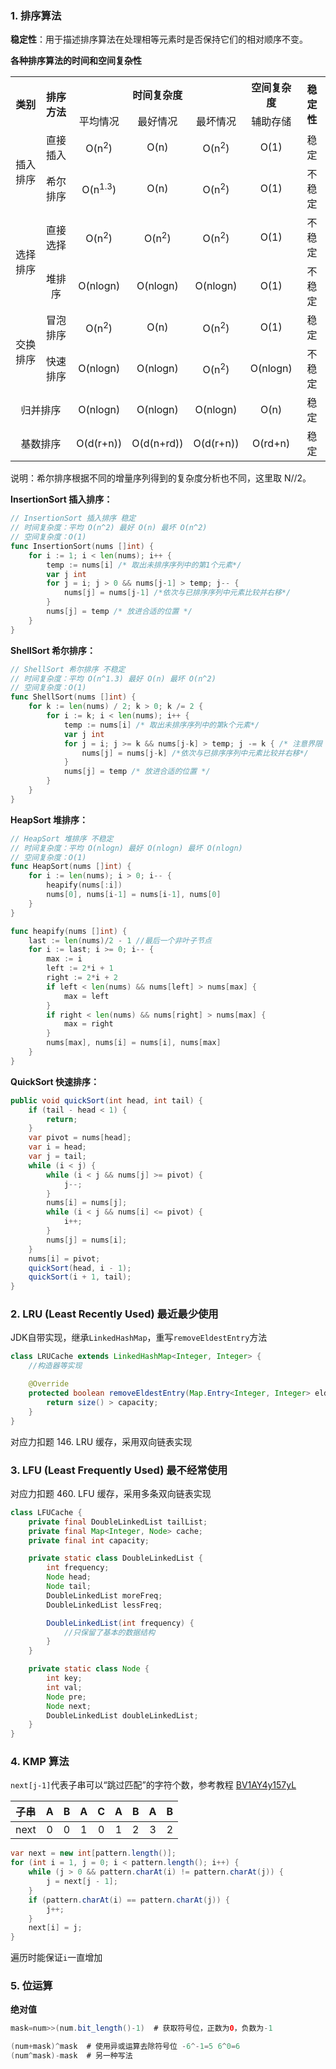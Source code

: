 ### 1. 排序算法

**稳定性**：用于描述排序算法在处理相等元素时是否保持它们的相对顺序不变。

**各种排序算法的时间和空间复杂性**

<center><table>
  <tr>
    <th rowspan="2" align="center">类别</th>
    <th rowspan="2" align="center">排序方法</th>
    <th colspan="3" align="center">时间复杂度</th>
    <th align="center">空间复杂度</th>
    <th rowspan="2" align="center">稳定性</th>
  </tr>
  <tr>
    <td align="center">平均情况</td>
    <td align="center">最好情况</td>
    <td align="center">最坏情况</td>
    <td align="center">辅助存储</td>
  </tr>
  <tr>
    <td rowspan="2" align="center">插入排序</td>
    <td align="center">直接插入</td>
    <td align="center">O(n<sup>2</sup>)</td>
    <td align="center">O(n)</td>
    <td align="center">O(n<sup>2</sup>)</td>
    <td align="center">O(1)</td>
    <td align="center">稳定</td>
  </tr>
  <tr>
    <td align="center">希尔排序</td>
    <td align="center">O(n<sup>1.3</sup>)</td>
    <td align="center">O(n)</td>
    <td align="center">O(n<sup>2</sup>)</td>
    <td align="center">O(1)</td>
    <td align="center">不稳定</td>
  </tr>
  <tr>
    <td rowspan="2" align="center">选择排序</td>
    <td align="center">直接选择</td>
    <td align="center">O(n<sup>2</sup>)</td>
    <td align="center">O(n<sup>2</sup>)</td>
    <td align="center">O(n<sup>2</sup>)</td>
    <td align="center">O(1)</td>
    <td align="center">不稳定</td>
  </tr>
  <tr>
    <td align="center">堆排序</td>
    <td align="center">O(nlogn)</td>
    <td align="center">O(nlogn)</td>
    <td align="center">O(nlogn)</td>
    <td align="center">O(1)</td>
    <td align="center">不稳定</td>
  </tr>
  <tr>
    <td rowspan="2" align="center">交换排序</td>
    <td align="center">冒泡排序</td>
    <td align="center">O(n<sup>2</sup>)</td>
    <td align="center">O(n)</td>
    <td align="center">O(n<sup>2</sup>)</td>
    <td align="center">O(1)</td>
    <td align="center">稳定</td>
  </tr>
  <tr>
    <td align="center">快速排序</td>
    <td align="center">O(nlogn)</td>
    <td align="center">O(nlogn)</td>
    <td align="center">O(n<sup>2</sup>)</td>
    <td align="center">O(nlogn)</td>
    <td align="center">不稳定</td>
  </tr>
  <tr>
    <td colspan="2" align="center">归并排序</td>
    <td align="center">O(nlogn)</td>
    <td align="center">O(nlogn)</td>
    <td align="center">O(nlogn)</td>
    <td align="center">O(n)</td>
    <td align="center">稳定</td>
  </tr>
  <tr>
    <td colspan="2" align="center">基数排序</td>
    <td align="center">O(d(r+n))</td>
    <td align="center">O(d(n+rd))</td>
    <td align="center">O(d(r+n))</td>
    <td align="center">O(rd+n)</td>
    <td align="center">稳定</td>
  </tr>
</table></center>

说明：希尔排序根据不同的增量序列得到的复杂度分析也不同，这里取 N//2。

**InsertionSort 插入排序：**

```go
// InsertionSort 插入排序 稳定
// 时间复杂度：平均 O(n^2) 最好 O(n) 最坏 O(n^2) 
// 空间复杂度：O(1)
func InsertionSort(nums []int) {
	for i := 1; i < len(nums); i++ {
		temp := nums[i] /* 取出未排序序列中的第1个元素*/
		var j int
		for j = i; j > 0 && nums[j-1] > temp; j-- {
			nums[j] = nums[j-1] /*依次与已排序序列中元素比较并右移*/
		}
		nums[j] = temp /* 放进合适的位置 */
	}
}
```

**ShellSort 希尔排序：**

```go
// ShellSort 希尔排序 不稳定
// 时间复杂度：平均 O(n^1.3) 最好 O(n) 最坏 O(n^2) 
// 空间复杂度：O(1)
func ShellSort(nums []int) {
	for k := len(nums) / 2; k > 0; k /= 2 {
		for i := k; i < len(nums); i++ {
			temp := nums[i] /* 取出未排序序列中的第k个元素*/
			var j int
			for j = i; j >= k && nums[j-k] > temp; j -= k { /* 注意界限 j >= k */
				nums[j] = nums[j-k] /*依次与已排序序列中元素比较并右移*/
			}
			nums[j] = temp /* 放进合适的位置 */
		}
	}
}
```

**HeapSort 堆排序：**

```go
// HeapSort 堆排序 不稳定
// 时间复杂度：平均 O(nlogn) 最好 O(nlogn) 最坏 O(nlogn)
// 空间复杂度：O(1)
func HeapSort(nums []int) {
	for i := len(nums); i > 0; i-- {
		heapify(nums[:i])
		nums[0], nums[i-1] = nums[i-1], nums[0]
	}
}

func heapify(nums []int) {
	last := len(nums)/2 - 1 //最后一个非叶子节点
	for i := last; i >= 0; i-- {
		max := i
		left := 2*i + 1
		right := 2*i + 2
		if left < len(nums) && nums[left] > nums[max] {
			max = left
		}
		if right < len(nums) && nums[right] > nums[max] {
			max = right
		}
		nums[max], nums[i] = nums[i], nums[max]
	}
}
```

**QuickSort 快速排序：**

```java
public void quickSort(int head, int tail) {
    if (tail - head < 1) {
        return;
    }
    var pivot = nums[head];
    var i = head;
    var j = tail;
    while (i < j) {
        while (i < j && nums[j] >= pivot) {
            j--;
        }
        nums[i] = nums[j];
        while (i < j && nums[i] <= pivot) {
            i++;
        }
        nums[j] = nums[i];
    }
    nums[i] = pivot;
    quickSort(head, i - 1);
    quickSort(i + 1, tail);
}
```

### 2. LRU (Least Recently Used) 最近最少使用

JDK自带实现，继承`LinkedHashMap`，重写`removeEldestEntry`方法

```java
class LRUCache extends LinkedHashMap<Integer, Integer> {
    //构造器等实现

    @Override
    protected boolean removeEldestEntry(Map.Entry<Integer, Integer> eldest) {
        return size() > capacity;
    }
}
```

对应力扣题 146. LRU 缓存，采用双向链表实现

### 3. LFU (Least Frequently Used) 最不经常使用

对应力扣题 460. LFU 缓存，采用多条双向链表实现

```java
class LFUCache {
    private final DoubleLinkedList tailList;
    private final Map<Integer, Node> cache;
    private final int capacity;

    private static class DoubleLinkedList {
        int frequency;
        Node head;
        Node tail;
        DoubleLinkedList moreFreq;
        DoubleLinkedList lessFreq;

        DoubleLinkedList(int frequency) {
            //只保留了基本的数据结构
        }
    }

    private static class Node {
        int key;
        int val;
        Node pre;
        Node next;
        DoubleLinkedList doubleLinkedList;
    }
}
```

### 4. KMP 算法

`next[j-1]`代表子串可以“跳过匹配”的字符个数，参考教程 [BV1AY4y157yL](https://www.bilibili.com/video/BV1AY4y157yL/)

| 子串 |  A   |  B   |  A   |  C   |  A   |  B   |  A   |  B   |
| :--: | :--: | :--: | :--: | :--: | :--: | :--: | :--: | :--: |
| next |  0   |  0   |  1   |  0   |  1   |  2   |  3   |  2   |

```java
var next = new int[pattern.length()];
for (int i = 1, j = 0; i < pattern.length(); i++) {
    while (j > 0 && pattern.charAt(i) != pattern.charAt(j)) {
        j = next[j - 1];
    }
    if (pattern.charAt(i) == pattern.charAt(j)) {
        j++;
    }
    next[i] = j;
}
```

遍历时能保证`i`一直增加

### 5. 位运算

**绝对值**

```java
mask=num>>(num.bit_length()-1)  # 获取符号位，正数为0，负数为-1

(num+mask)^mask  # 使用异或运算去除符号位 -6^-1=5 6^0=6
(num^mask)-mask  # 另一种写法
```

